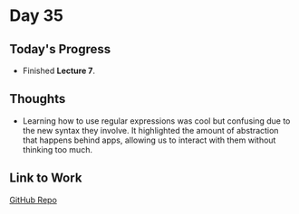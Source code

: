 # Day 35

## Today's Progress
- Finished **Lecture 7**.

## Thoughts
- Learning how to use regular expressions was cool but confusing due to the new syntax they involve. It highlighted the amount of abstraction that happens behind apps, allowing us to interact with them without thinking too much.

## Link to Work
[GitHub Repo](https://github.com/V-Paritosh/CS50-Python)